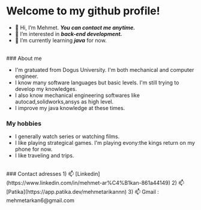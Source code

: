 # Welcome to my github profile!
- 👋 Hi, I’m Mehmet. ***You can contact me anytime.*** 
- 👀 I’m interested in ***back-end development.***
- 🌱 I’m currently learning ***java*** for now.
<br> 
### About me
  
- I'm gratuated from Dogus University. I'm both mechanical and computer engineer. 
- I know many software languages but basic levels. I'm still trying to develop my knowledges.
- I also know mechanical engineering softwares like autocad,solidworks,ansys as high level.
- I improve my java knowledge at these times.
  <br>
### My hobbies
  - I generally watch series or watching films.
  - I like playing strategical games. I'm playing evony:the kings return on my phone for now.
  - I like traveling and trips.
  <br>
### Contact adresses
1) 📫 [Linkedin](https://www.linkedin.com/in/mehmet-ar%C4%B1kan-861a44149)
2) 📫 [Patika](https://app.patika.dev/mehmetarikannn)
3) 📫  Gmail : mehmetarkan6@gmail.com

 

